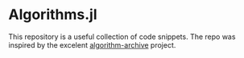 # Algorithms.jl

This repository is a useful collection of code snippets. The repo was inspired by the excelent [algorithm-archive](https://www.algorithm-archive.org/) project.


